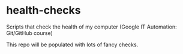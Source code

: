 # health-checks
Scripts that check the health of my computer (Google IT Automation: Git/GitHub course)

This repo will be populated with lots of fancy checks.
